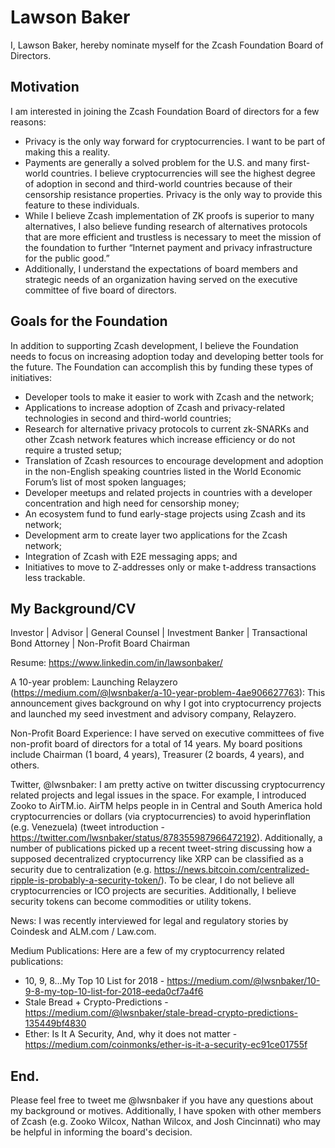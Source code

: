 # Lawson Baker

I, Lawson Baker, hereby nominate myself for the Zcash Foundation Board of Directors.

## Motivation

I am interested in joining the Zcash Foundation Board of directors for a few reasons:
* Privacy is the only way forward for cryptocurrencies. I want to be part of making this a reality. 
* Payments are generally a solved problem for the U.S. and many first-world countries. I believe cryptocurrencies will see the highest degree of adoption in second and third-world countries because of their censorship resistance properties. Privacy is the only way to provide this feature to these individuals.
* While I believe Zcash implementation of ZK proofs is superior to many alternatives, I also believe funding research of alternatives protocols that are more efficient and trustless is necessary to meet the mission of the foundation to further “Internet payment and privacy infrastructure for the public good.” 
* Additionally, I understand the expectations of board members and strategic needs of an organization having served on the executive committee of five board of directors. 

## Goals for the Foundation

In addition to supporting Zcash development, I believe the Foundation needs to focus on increasing adoption today and developing better tools for the future. The Foundation can accomplish this by funding these types of initiatives: 

* Developer tools to make it easier to work with Zcash and the network; 
* Applications to increase adoption of Zcash and privacy-related technologies in second and third-world countries;
* Research for alternative privacy protocols to current zk-SNARKs and other Zcash network features which increase efficiency or do not require a trusted setup;
* Translation of Zcash resources to encourage development and adoption in the non-English speaking countries listed in the World Economic Forum’s list of most spoken languages;
* Developer meetups and related projects in countries with a developer concentration and high need for censorship money;
* An ecosystem fund to fund early-stage projects using Zcash and its network; 
* Development arm to create layer two applications for the Zcash network; 
* Integration of Zcash with E2E messaging apps; and
* Initiatives to move to Z-addresses only or make t-address transactions less trackable.

## My Background/CV

Investor | Advisor | General Counsel | Investment Banker | Transactional Bond Attorney | Non-Profit Board Chairman

Resume: https://www.linkedin.com/in/lawsonbaker/

A 10-year problem: Launching Relayzero (https://medium.com/@lwsnbaker/a-10-year-problem-4ae906627763): This announcement gives background on why I got into cryptocurrency projects and launched my seed investment and advisory company, Relayzero.

Non-Profit Board Experience:  I have served on executive committees of five non-profit board of directors for a total of 14 years. My board positions include Chairman (1 board, 4 years), Treasurer (2 boards, 4 years), and others.

Twitter, @lwsnbaker:  I am pretty active on twitter discussing cryptocurrency related projects and legal issues in the space. For example, I introduced Zooko to AirTM.io. AirTM helps people in in Central and South America hold cryptocurrencies or dollars (via cryptocurrencies) to avoid hyperinflation (e.g. Venezuela) (tweet introduction - https://twitter.com/lwsnbaker/status/878355987966472192). Additionally, a number of publications picked up a recent tweet-string discussing how a supposed decentralized cryptocurrency like XRP can be classified as a security due to centralization (e.g. https://news.bitcoin.com/centralized-ripple-is-probably-a-security-token/). To be clear, I do not believe all cryptocurrencies or ICO projects are securities.  Additionally, I believe security tokens can become commodities or utility tokens. 

News:  I was recently interviewed for legal and regulatory stories by Coindesk and ALM.com / Law.com.  

Medium Publications: Here are a few of my cryptocurrency related publications: 
* 10, 9, 8…My Top 10 List for 2018 - https://medium.com/@lwsnbaker/10-9-8-my-top-10-list-for-2018-eeda0cf7a4f6
* Stale Bread + Crypto-Predictions - https://medium.com/@lwsnbaker/stale-bread-crypto-predictions-135449bf4830
* Ether: Is It A Security, And, why it does not matter - https://medium.com/coinmonks/ether-is-it-a-security-ec91ce01755f

## End. 

Please feel free to tweet me @lwsnbaker if you have any questions about my background or motives. Additionally, I have spoken with other members of Zcash (e.g. Zooko Wilcox, Nathan Wilcox, and Josh Cincinnati) who may be helpful in informing the board's decision. 

